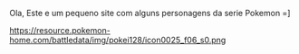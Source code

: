 Ola, Este e um pequeno site com alguns personagens da serie Pokemon =]

https://resource.pokemon-home.com/battledata/img/pokei128/icon0025_f06_s0.png
